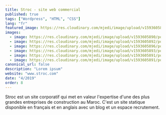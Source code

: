 ```yaml
---
title: Stroc - site web commercial
published: true
tags: ["Wordpress", "HTML", "CSS"]
lang: "fr"
featured_image: https://res.cloudinary.com/mjedi/image/upload/v1593605890/portfolio/stroc1.png
images:
  - image: https://res.cloudinary.com/mjedi/image/upload/v1593605890/portfolio/stroc1.png
  - image: https://res.cloudinary.com/mjedi/image/upload/v1593605892/portfolio/stroc2.png
  - image: https://res.cloudinary.com/mjedi/image/upload/v1593605896/portfolio/stroc3.png
  - image: https://res.cloudinary.com/mjedi/image/upload/v1593605893/portfolio/stroc4.png
  - image: https://res.cloudinary.com/mjedi/image/upload/v1593605891/portfolio/stroc6.png
  - image: https://res.cloudinary.com/mjedi/image/upload/v1593605891/portfolio/stroc7.png
canonical_url: false
description: "Lorem ipsum"
website: "www.stroc.com"
date: "4/2019"
order: 8
---
```


Stroc est un site corporatif qui met en valeur l'expertise d'une des plus grandes entreprises de construction au Maroc. C'est un site statique disponible en français et en anglais avec un blog et un espace recrutement.
